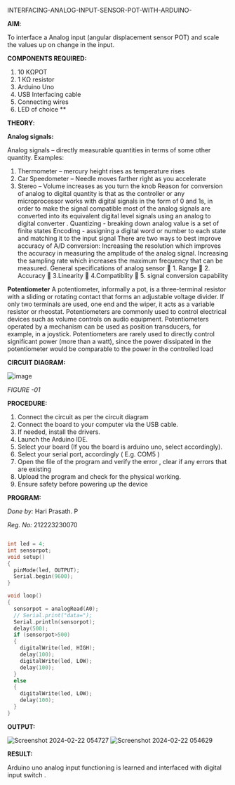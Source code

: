  INTERFACING-ANALOG-INPUT-SENSOR-POT-WITH-ARDUINO-




**AIM**:  

To interface a Analog  input (angular displacement sensor POT) and scale the values up on change in the input.

**COMPONENTS REQUIRED:**

1.	10 KΩPOT
2.	1 KΩ resistor 
3.	Arduino Uno 
4.	USB Interfacing cable 
5.	Connecting wires 
6.	LED of choice 
**

**THEORY**: 

**Analog signals:**

Analog signals – directly measurable quantities in terms of some other quantity.
Examples:
1. Thermometer – mercury height rises as temperature rises
2. Car Speedometer – Needle moves farther right as you accelerate
3. Stereo – Volume increases as you turn the knob
Reason for conversion of analog to digital quantity is that as the controller or any microprocessor works with digital signals in the form of 0 and 1s, in order to make the signal compatible  most of the analog signals are converted into its equivalent digital level signals using an analog to digital converter .
Quantizing - breaking down analog value is a set of finite states
Encoding - assigning a digital word or number to each state and matching it to the input signal
 There are two ways to best improve accuracy of A/D conversion:
Increasing the resolution which improves the accuracy in measuring the amplitude of the analog signal.
Increasing the sampling rate which increases the maximum frequency that can be measured.
General specifications of analog sensor
	1. Range
	2. Accuracy
	3.Linearity
	4.Compatiblity
	5. signal conversion capability

**Potentiometer**
A potentiometer, informally a pot, is a three-terminal resistor with a sliding or rotating contact that forms an adjustable voltage divider. If only two terminals are used, one end and the wiper, it acts as a variable resistor or rheostat.
Potentiometers are commonly used to control electrical devices such as volume controls on audio equipment. Potentiometers operated by a mechanism can be used as position transducers, for example, in a joystick. Potentiometers are rarely used to directly control significant power (more than a watt), since the power dissipated in the potentiometer would be comparable to the power in the controlled load

**CIRCUIT DIAGRAM:**

![image](https://user-images.githubusercontent.com/36288975/163530788-eec3cdc3-95e8-4d2d-8349-6d0ea4c9439c.png)

*FIGURE -01*

**PROCEDURE:**

1.	Connect the circuit as per the circuit diagram 
2.	Connect the board to your computer via the USB cable.
3.	If needed, install the drivers.
4.	Launch the Arduino IDE.
5.	Select your board (If you the board is arduino uno, select accordingly).
6.	Select your serial port, accordingly ( E.g. COM5 )
7.	Open the file of the program  and verify the error , clear if any errors that are existing 
8.	Upload the program and check for the physical working. 
9.	Ensure safety before powering up the device 

**PROGRAM:** 

*Done by:* Hari Prasath. P

*Reg. No:* 212223230070

```c++

int led = 4;
int sensorpot;
void setup()
{
  pinMode(led, OUTPUT);
  Serial.begin(9600);
}

void loop()
{
  sensorpot = analogRead(A0);
  // Serial.print("data=");
  Serial.println(sensorpot);
  delay(500);
  if (sensorpot>500)
  {
    digitalWrite(led, HIGH);
    delay(100);
    digitalWrite(led, LOW);
    delay(100);
  }
  else
  {
    digitalWrite(led, LOW);
    delay(100);
  }
}
```

**OUTPUT:**

![Screenshot 2024-02-22 054727](https://github.com/Hari-Prasath-P-08/EXPERIMENT-NO--02-INTERFACING-ANALOG-INPUT-SENSOR-POT-WITH-ARDUINO-/assets/139455593/6fd3225e-2cc0-4ead-a1f0-fe46924cbc72)
![Screenshot 2024-02-22 054629](https://github.com/Hari-Prasath-P-08/EXPERIMENT-NO--02-INTERFACING-ANALOG-INPUT-SENSOR-POT-WITH-ARDUINO-/assets/139455593/afe06391-3ee5-4f11-af26-f5c0df3500cb)

**RESULT:** 

Arduino uno analog input functioning is learned and interfaced with digital input switch .
